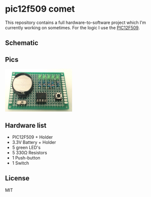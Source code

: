 # pic12f509 comet

This repository contains a full hardware-to-software project which I'm currently working on sometimes. For the logic I use the [PIC12F509](http://www.microchip.com/wwwproducts/en/PIC12F509).

## Schematic

## Pics

<img src="https://raw.githubusercontent.com/leozulfiu/pic12f509-comet/master/images/demo_board.jpg" width="220px" height="141px" />

## Hardware list

- PIC12F509 + Holder
- 3.3V Battery + Holder
- 5 green LED's
- 5 330Ω Resistors
- 1 Push-button
- 1 Switch

## License

MIT
